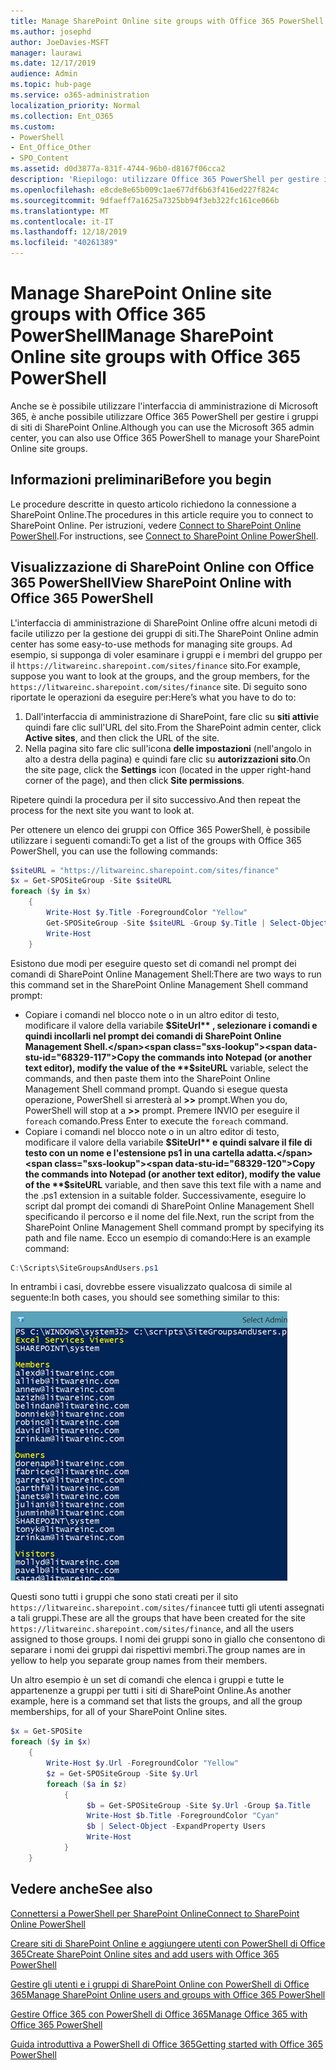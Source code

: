 ```yaml
---
title: Manage SharePoint Online site groups with Office 365 PowerShell
ms.author: josephd
author: JoeDavies-MSFT
manager: laurawi
ms.date: 12/17/2019
audience: Admin
ms.topic: hub-page
ms.service: o365-administration
localization_priority: Normal
ms.collection: Ent_O365
ms.custom:
- PowerShell
- Ent_Office_Other
- SPO_Content
ms.assetid: d0d3877a-831f-4744-96b0-d8167f06cca2
description: 'Riepilogo: utilizzare Office 365 PowerShell per gestire i gruppi di siti di SharePoint Online.'
ms.openlocfilehash: e8cde8e65b009c1ae677df6b63f416ed227f824c
ms.sourcegitcommit: 9dfaeff7a1625a7325bb94f3eb322fc161ce066b
ms.translationtype: MT
ms.contentlocale: it-IT
ms.lasthandoff: 12/18/2019
ms.locfileid: "40261389"
---
```

# <a name="manage-sharepoint-online-site-groups-with-office-365-powershell"></a><span data-ttu-id="68329-103">Manage SharePoint Online site groups with Office 365 PowerShell</span><span class="sxs-lookup"><span data-stu-id="68329-103">Manage SharePoint Online site groups with Office 365 PowerShell</span></span>

<span data-ttu-id="68329-104">Anche se è possibile utilizzare l'interfaccia di amministrazione di Microsoft 365, è anche possibile utilizzare Office 365 PowerShell per gestire i gruppi di siti di SharePoint Online.</span><span class="sxs-lookup"><span data-stu-id="68329-104">Although you can use the Microsoft 365 admin center, you can also use Office 365 PowerShell to manage your SharePoint Online site groups.</span></span>

## <a name="before-you-begin"></a><span data-ttu-id="68329-105">Informazioni preliminari</span><span class="sxs-lookup"><span data-stu-id="68329-105">Before you begin</span></span>

<span data-ttu-id="68329-106">Le procedure descritte in questo articolo richiedono la connessione a SharePoint Online.</span><span class="sxs-lookup"><span data-stu-id="68329-106">The procedures in this article require you to connect to SharePoint Online.</span></span> <span data-ttu-id="68329-107">Per istruzioni, vedere [Connect to SharePoint Online PowerShell](https://docs.microsoft.com/powershell/sharepoint/sharepoint-online/connect-sharepoint-online?view=sharepoint-ps).</span><span class="sxs-lookup"><span data-stu-id="68329-107">For instructions, see [Connect to SharePoint Online PowerShell](https://docs.microsoft.com/powershell/sharepoint/sharepoint-online/connect-sharepoint-online?view=sharepoint-ps).</span></span>

## <a name="view-sharepoint-online-with-office-365-powershell"></a><span data-ttu-id="68329-108">Visualizzazione di SharePoint Online con Office 365 PowerShell</span><span class="sxs-lookup"><span data-stu-id="68329-108">View SharePoint Online with Office 365 PowerShell</span></span>

<span data-ttu-id="68329-109">L'interfaccia di amministrazione di SharePoint Online offre alcuni metodi di facile utilizzo per la gestione dei gruppi di siti.</span><span class="sxs-lookup"><span data-stu-id="68329-109">The SharePoint Online admin center has some easy-to-use methods for managing site groups.</span></span> <span data-ttu-id="68329-110">Ad esempio, si supponga di voler esaminare i gruppi e i membri del gruppo per il `https://litwareinc.sharepoint.com/sites/finance` sito.</span><span class="sxs-lookup"><span data-stu-id="68329-110">For example, suppose you want to look at the groups, and the group members, for the `https://litwareinc.sharepoint.com/sites/finance` site.</span></span> <span data-ttu-id="68329-111">Di seguito sono riportate le operazioni da eseguire per:</span><span class="sxs-lookup"><span data-stu-id="68329-111">Here’s what you have to do to:</span></span>

1. <span data-ttu-id="68329-112">Dall'interfaccia di amministrazione di SharePoint, fare clic su **siti attivi**e quindi fare clic sull'URL del sito.</span><span class="sxs-lookup"><span data-stu-id="68329-112">From the SharePoint admin center, click **Active sites**, and then click the URL of the site.</span></span>
2. <span data-ttu-id="68329-113">Nella pagina sito fare clic sull'icona **delle impostazioni** (nell'angolo in alto a destra della pagina) e quindi fare clic su **autorizzazioni sito**.</span><span class="sxs-lookup"><span data-stu-id="68329-113">On the site page, click the **Settings** icon (located in the upper right-hand corner of the page), and then click **Site permissions**.</span></span>

<span data-ttu-id="68329-114">Ripetere quindi la procedura per il sito successivo.</span><span class="sxs-lookup"><span data-stu-id="68329-114">And then repeat the process for the next site you want to look at.</span></span>

<span data-ttu-id="68329-115">Per ottenere un elenco dei gruppi con Office 365 PowerShell, è possibile utilizzare i seguenti comandi:</span><span class="sxs-lookup"><span data-stu-id="68329-115">To get a list of the groups with Office 365 PowerShell, you can use the following commands:</span></span>

```powershell
$siteURL = "https://litwareinc.sharepoint.com/sites/finance"
$x = Get-SPOSiteGroup -Site $siteURL
foreach ($y in $x)
    {
        Write-Host $y.Title -ForegroundColor "Yellow"
        Get-SPOSiteGroup -Site $siteURL -Group $y.Title | Select-Object -ExpandProperty Users
        Write-Host
    }
```

<span data-ttu-id="68329-116">Esistono due modi per eseguire questo set di comandi nel prompt dei comandi di SharePoint Online Management Shell:</span><span class="sxs-lookup"><span data-stu-id="68329-116">There are two ways to run this command set in the SharePoint Online Management Shell command prompt:</span></span>

- <span data-ttu-id="68329-117">Copiare i comandi nel blocco note o in un altro editor di testo, modificare il valore della variabile **$SiteUrl** , selezionare i comandi e quindi incollarli nel prompt dei comandi di SharePoint Online Management Shell.</span><span class="sxs-lookup"><span data-stu-id="68329-117">Copy the commands into Notepad (or another text editor), modify the value of the **$siteURL** variable, select the commands, and then paste them into the SharePoint Online Management Shell command prompt.</span></span> <span data-ttu-id="68329-118">Quando si esegue questa operazione, PowerShell si arresterà al **>>** prompt.</span><span class="sxs-lookup"><span data-stu-id="68329-118">When you do, PowerShell will stop at a **>>** prompt.</span></span> <span data-ttu-id="68329-119">Premere INVIO per eseguire il `foreach` comando.</span><span class="sxs-lookup"><span data-stu-id="68329-119">Press Enter to execute the `foreach` command.</span></span><br/>
- <span data-ttu-id="68329-120">Copiare i comandi nel blocco note o in un altro editor di testo, modificare il valore della variabile **$SiteUrl** e quindi salvare il file di testo con un nome e l'estensione ps1 in una cartella adatta.</span><span class="sxs-lookup"><span data-stu-id="68329-120">Copy the commands into Notepad (or another text editor), modify the value of the **$siteURL** variable, and then save this text file with a name and the .ps1 extension in a suitable folder.</span></span> <span data-ttu-id="68329-121">Successivamente, eseguire lo script dal prompt dei comandi di SharePoint Online Management Shell specificando il percorso e il nome del file.</span><span class="sxs-lookup"><span data-stu-id="68329-121">Next, run the script from the SharePoint Online Management Shell command prompt by specifying its path and file name.</span></span> <span data-ttu-id="68329-122">Ecco un esempio di comando:</span><span class="sxs-lookup"><span data-stu-id="68329-122">Here is an example command:</span></span>

```powershell
C:\Scripts\SiteGroupsAndUsers.ps1
```

<span data-ttu-id="68329-123">In entrambi i casi, dovrebbe essere visualizzato qualcosa di simile al seguente:</span><span class="sxs-lookup"><span data-stu-id="68329-123">In both cases, you should see something similar to this:</span></span>

![Gruppi di siti di SharePoint Online](media/SPO-site-groups.png)

<span data-ttu-id="68329-125">Questi sono tutti i gruppi che sono stati creati per il sito `https://litwareinc.sharepoint.com/sites/finance`e tutti gli utenti assegnati a tali gruppi.</span><span class="sxs-lookup"><span data-stu-id="68329-125">These are all the groups that have been created for the site `https://litwareinc.sharepoint.com/sites/finance`, and all the users assigned to those groups.</span></span> <span data-ttu-id="68329-126">I nomi dei gruppi sono in giallo che consentono di separare i nomi dei gruppi dai rispettivi membri.</span><span class="sxs-lookup"><span data-stu-id="68329-126">The group names are in yellow to help you separate group names from their members.</span></span>

<span data-ttu-id="68329-127">Un altro esempio è un set di comandi che elenca i gruppi e tutte le appartenenze a gruppi per tutti i siti di SharePoint Online.</span><span class="sxs-lookup"><span data-stu-id="68329-127">As another example, here is a command set that lists the groups, and all the group memberships, for all of your SharePoint Online sites.</span></span>

```powershell
$x = Get-SPOSite
foreach ($y in $x)
    {
        Write-Host $y.Url -ForegroundColor "Yellow"
        $z = Get-SPOSiteGroup -Site $y.Url
        foreach ($a in $z)
            {
                 $b = Get-SPOSiteGroup -Site $y.Url -Group $a.Title 
                 Write-Host $b.Title -ForegroundColor "Cyan"
                 $b | Select-Object -ExpandProperty Users
                 Write-Host
            }
    }
```
    
## <a name="see-also"></a><span data-ttu-id="68329-128">Vedere anche</span><span class="sxs-lookup"><span data-stu-id="68329-128">See also</span></span>

[<span data-ttu-id="68329-129">Connettersi a PowerShell per SharePoint Online</span><span class="sxs-lookup"><span data-stu-id="68329-129">Connect to SharePoint Online PowerShell</span></span>](https://docs.microsoft.com/powershell/sharepoint/sharepoint-online/connect-sharepoint-online?view=sharepoint-ps)

[<span data-ttu-id="68329-130">Creare siti di SharePoint Online e aggiungere utenti con PowerShell di Office 365</span><span class="sxs-lookup"><span data-stu-id="68329-130">Create SharePoint Online sites and add users with Office 365 PowerShell</span></span>](create-sharepoint-sites-and-add-users-with-powershell.md)

[<span data-ttu-id="68329-131">Gestire gli utenti e i gruppi di SharePoint Online con PowerShell di Office 365</span><span class="sxs-lookup"><span data-stu-id="68329-131">Manage SharePoint Online users and groups with Office 365 PowerShell</span></span>](manage-sharepoint-users-and-groups-with-powershell.md)

[<span data-ttu-id="68329-132">Gestire Office 365 con PowerShell di Office 365</span><span class="sxs-lookup"><span data-stu-id="68329-132">Manage Office 365 with Office 365 PowerShell</span></span>](manage-office-365-with-office-365-powershell.md)
  
[<span data-ttu-id="68329-133">Guida introduttiva a PowerShell di Office 365</span><span class="sxs-lookup"><span data-stu-id="68329-133">Getting started with Office 365 PowerShell</span></span>](getting-started-with-office-365-powershell.md)

